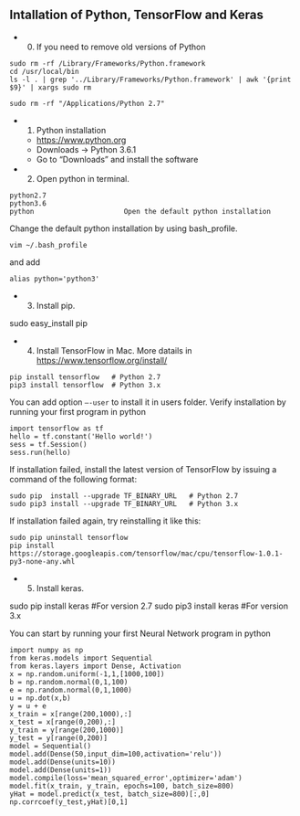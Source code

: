 
## Intallation of Python, TensorFlow and Keras

* 0) If you need to remove old versions of Python

```
sudo rm -rf /Library/Frameworks/Python.framework
cd /usr/local/bin
ls -l . | grep '../Library/Frameworks/Python.framework' | awk '{print $9}' | xargs sudo rm

sudo rm -rf "/Applications/Python 2.7"   
```

* 1) Python installation

	* https://www.python.org
	* Downloads -> Python 3.6.1 
	* Go to “Downloads” and install the software

* 2) Open python in terminal. 
```
python2.7
python3.6
python                      Open the default python installation
```
Change the default python installation by using bash_profile.
```
vim ~/.bash_profile
```
and add
```
alias python='python3'
```

* 3) Install pip.

sudo easy_install pip

* 4) Install TensorFlow in Mac. More datails in https://www.tensorflow.org/install/
```
pip install tensorflow	 # Python 2.7
pip3 install tensorflow	 # Python 3.x
```
You can add option ```–-user``` to install it in users folder. Verify installation by running your first program in python
```	
import tensorflow as tf
hello = tf.constant('Hello world!')
sess = tf.Session()
sess.run(hello)
```
If installation failed, install the latest version of TensorFlow by issuing a command of the following format:
```
sudo pip  install --upgrade TF_BINARY_URL   # Python 2.7
sudo pip3 install --upgrade TF_BINARY_URL   # Python 3.x 
```
If installation failed again, try reinstalling it like this:
```
sudo pip uninstall tensorflow
pip install https://storage.googleapis.com/tensorflow/mac/cpu/tensorflow-1.0.1-py3-none-any.whl
```
* 5) Install keras.

sudo pip install keras		#For version 2.7
sudo pip3 install keras		#For version 3.x


You can start by running your first Neural Network program in python
```
import numpy as np 
from keras.models import Sequential
from keras.layers import Dense, Activation  
x = np.random.uniform(-1,1,[1000,100])
b = np.random.normal(0,1,100)
e = np.random.normal(0,1,1000)
u = np.dot(x,b)
y = u + e
x_train = x[range(200,1000),:]
x_test = x[range(0,200),:]
y_train = y[range(200,1000)]
y_test = y[range(0,200)]
model = Sequential()
model.add(Dense(50,input_dim=100,activation='relu')) 
model.add(Dense(units=10))
model.add(Dense(units=1))
model.compile(loss='mean_squared_error',optimizer='adam')
model.fit(x_train, y_train, epochs=100, batch_size=800)
yHat = model.predict(x_test, batch_size=800)[:,0]
np.corrcoef(y_test,yHat)[0,1]
```
